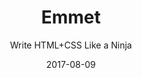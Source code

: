 ---
title: "Emmet"
subtitle: "Write HTML+CSS Like a Ninja"
description: "Once you begin using Emmet you’ll wonder how you lived without it. It’s fast. It’s powerful. And it’s easy to use. You’ll save days or weeks throughout a year when using Emmet. The class in broken down into short videos, so you can try it on your own – and so you can easily reference them later!"
external_url: https://heyrich.net/emmet
date: "2017-08-09"
image: "img/emmet.jpg"
background_color: "#010101"
categories: ['Coding']
tags: ['HTML', 'CSS', 'Sublime Text']
---
